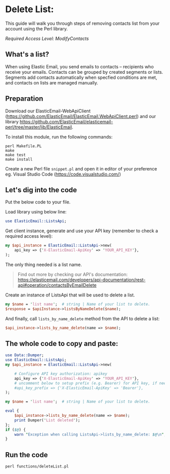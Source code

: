 # Delete List:
This guide will walk you through steps of removing contacts list from your account using the Perl library.

*Required Access Level: ModifyContacts*

## What's a list?
When using Elastic Email, you send emails to contacts – recipients who receive your emails. Contacts can be grouped by created segments or lists. Segments add contacts automatically when specfied conditions are met, and contacts on lists are managed manually.


## Preparation

Download our ElasticEmail-WebApiClient (https://github.com/ElasticEmail/ElasticEmail.WebApiClient.perl) and our library https://github.com/ElasticEmail/elasticemail-perl/tree/master/lib/ElasticEmail.

To install this module, run the following commands:

	perl Makefile.PL
	make
	make test
	make install
    
Create a new Perl file `snippet.pl` and open it in editor of your preference eg. Visual Studio Code (https://code.visualstudio.com/)

## Let's dig into the code

Put the below code to your file.

Load library using below line:

```perl
use ElasticEmail::ListsApi;
```

Get client instance, generate and use your API key (remember to check a required access level): 

```perl
my $api_instance = ElasticEmail::ListsApi->new(
    api_key => {'X-ElasticEmail-ApiKey' => 'YOUR_API_KEY'},
);
```

The only thing needed is a list name.

> Find out more by checking our API's documentation: https://elasticemail.com/developers/api-documentation/rest-api#operation/contactsByEmailDelete

Create an instance of ListsApi that will be used to delete a list.

```perl
my $name = 'list name';  # string | Name of your list to delete.
$response = $apiInstance->listsByNameDelete($name);
```


And finally, call `lists_by_name_delete` method from the API to delete a list: 

```perl
$api_instance->lists_by_name_delete(name => $name);
```


## The whole code to copy and paste:
```perl
use Data::Dumper;
use ElasticEmail::ListsApi;
my $api_instance = ElasticEmail::ListsApi->new(

    # Configure API key authorization: apikey
    api_key => {'X-ElasticEmail-ApiKey' => 'YOUR_API_KEY'},
    # uncomment below to setup prefix (e.g. Bearer) for API key, if needed
    #api_key_prefix => {'X-ElasticEmail-ApiKey' => 'Bearer'},
);

my $name = 'list name';  # string | Name of your list to delete.

eval {
    $api_instance->lists_by_name_delete(name => $name);
    print Dumper('List deleted');
};
if ($@) {
    warn "Exception when calling ListsApi->lists_by_name_delete: $@\n";
}
```

## Run the code
```
perl functions/deleteList.pl
```